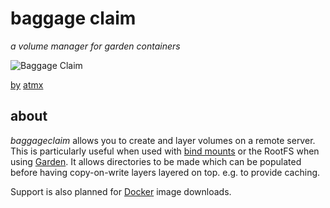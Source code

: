 # baggage claim

*a volume manager for garden containers*

![Baggage Claim](https://farm4.staticflickr.com/3365/4623535134_c88f474f8d_d.jpg)

[by](https://creativecommons.org/licenses/by-nc-nd/2.0/) [atmx](https://www.flickr.com/photos/atmtx/)

## about

*baggageclaim* allows you to create and layer volumes on a remote server. This
is particularly useful when used with [bind mounts][bind-mounts] or the RootFS
when using [Garden][garden]. It allows directories to be made which can be
populated before having copy-on-write layers layered on top. e.g. to provide
caching.

Support is also planned for [Docker][docker] image downloads.

[bind-mounts]: http://man7.org/linux/man-pages/man8/mount.8.html#COMMAND-LINE_OPTIONS
[garden]: https://github.com/cloudfoundry-incubator/garden-linux
[docker]: https://www.docker.com/
